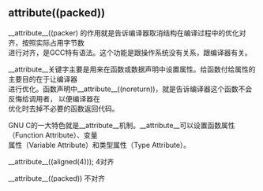 ## __attribute__((packed))

\_\_attribute\_\_((packer) 的作用就是告诉编译器取消结构在编译过程中的优化对齐，按照实际占用字节数  
进行对齐，是GCC特有语法。这个功能是跟操作系统没有关系，跟编译器有关。  

\_\_attribute\_\_关键字主要是用来在函数或数据声明中设置属性。给函数付给属性的主要目的在于让编译器  
进行优化。函数声明中\_\_attribute\_\_((noreturn))，就是告诉编译器这个函数不会反悔给调用者，  以便编译器在  
优化时去掉不必要的函数返回代码。  

GNU C的一大特色就是__attribute__机制。__attribute__可以设置函数属性（Function Attribute）、变量  
属性（Variable Attribute）和类型属性（Type Attribute）。  

\_\_attribute\_\_((aligned(4))); 4对齐  

\_\_attribute\_\_((packed)) 不对齐 
